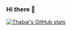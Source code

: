 ### Hi there 👋

<!--
**Thabai/thabai** is a ✨ _special_ ✨ repository because its `README.md` (this file) appears on your GitHub profile.

Here are some ideas to get you started:

- 🔭 I’m currently working on ...
- 🌱 I’m currently learning ...
- 👯 I’m looking to collaborate on ...
- 🤔 I’m looking for help with ...
- 💬 Ask me about ...
- 📫 How to reach me: ...
- 😄 Pronouns: ...
- ⚡ Fun fact: ...
-->

[![Thabai's GitHub stats](https://github-readme-stats.vercel.app/api?hide=stars,username=thabai)](https://github.com/anuraghazra/github-readme-stats)


